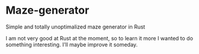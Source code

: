 # Maze-generator
Simple and totally unoptimalized maze generator in Rust

I am not very good at Rust at the moment, so to learn it more I wanted to do something interesting.
I'll maybe improve it someday.
